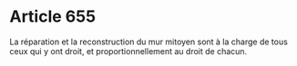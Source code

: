 # Article 655

La réparation et la reconstruction du mur mitoyen sont à la charge de tous ceux qui y ont droit, et proportionnellement au droit de chacun.
